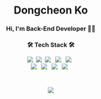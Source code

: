 
<div align="center">
  <h1>
      Dongcheon Ko
  </h1>
  
### Hi, I'm Back-End Developer :technologist:
<h3 align="center">🛠 Tech Stack 🛠</h3>

<p align="center">
  <img src="https://img.shields.io/badge/Python-3776AB?style=flat-square&logo=Python&logoColor=white"/>&nbsp
  <img src="https://img.shields.io/badge/Java-007396?style=flat-square&logo=Java&logoColor=white"/>&nbsp
  <img src="https://img.shields.io/badge/Spring-6DB33F?style=flat-square&logo=Spring&logoColor=white"/></a> &nbsp
  <img src="https://img.shields.io/badge/SpringBoot-6DB33F?style=flat-square&logo=SpringBoot&logoColor=white"/></a> &nbsp
  <img src="https://img.shields.io/badge/Flask-000000?style=flat-square&logo=Flask&logoColor=white"/></a> &nbsp
  <br>
  <img src="https://img.shields.io/badge/Neo4j-018BFF?style=flat-square&logo=Neo4j&logoColor=white"/></a> &nbsp
  <img src="https://img.shields.io/badge/MySQL-4479A1?style=flat-square&logo=MySQL&logoColor=white"/></a> &nbsp 
  <img src="https://img.shields.io/badge/Docker-2496ED?style=flat-square&logo=Docker&logoColor=white"/></a> &nbsp
  <img src="https://img.shields.io/badge/AWS-FF9900?style=flat-square&logo=Amazon AWS&logoColor=white"/></a> &nbsp
</p>
<br>
<p align="center">
  <a href="https://solved.ac/cheon4050"><img src="http://mazassumnida.wtf/api/v2/generate_badge?boj=cheon4050"/></a>
</p>
<!--
**cheon4050/cheon4050** is a ✨ _special_ ✨ repository because its `README.md` (this file) appears on your GitHub profile.

Here are some ideas to get you started:

- 🔭 I’m currently working on ...
- 🌱 I’m currently learning ...
- 👯 I’m looking to collaborate on ...
- 🤔 I’m looking for help with ...
- 💬 Ask me about ...
- 📫 How to reach me: ...
- 😄 Pronouns: ...
- ⚡ Fun fact: ...
-->
